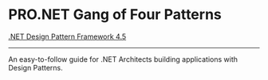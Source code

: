 # PRO.NET Gang of Four Patterns
[.NET Design Pattern Framework 4.5](http://dofactory.com/products/net-design-pattern-framework)

---

An easy-to-follow guide for .NET Architects building applications with Design Patterns.

